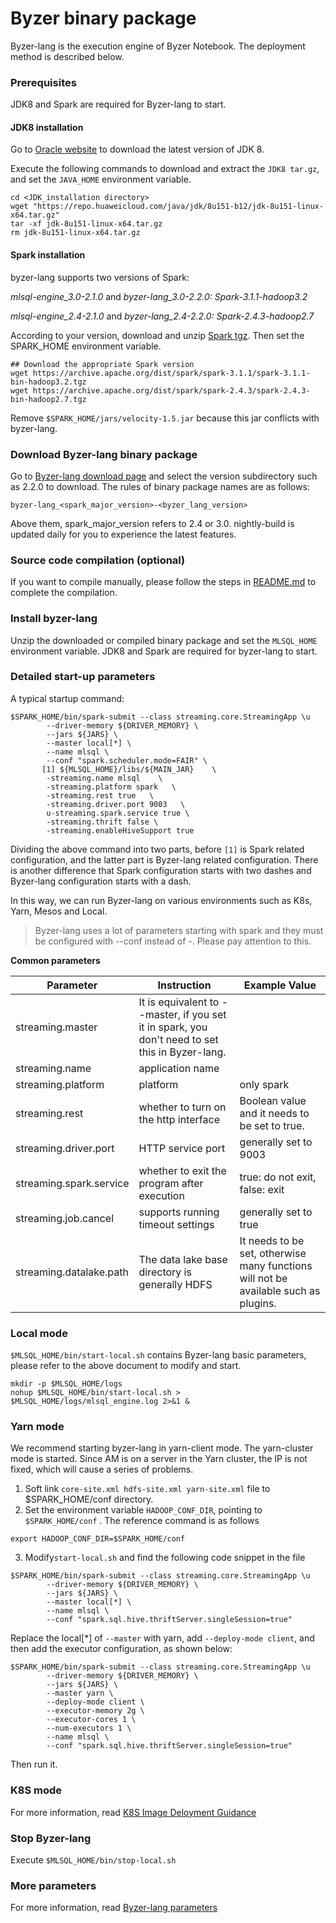 # Byzer binary package

Byzer-lang is the execution engine of Byzer Notebook. The deployment method is described below.

### Prerequisites

JDK8 and Spark are required for Byzer-lang to start.

#### JDK8 installation

Go to [Oracle website](https://www.oracle.com/java/technologies/downloads/#java8) to download the latest version of JDK 8.

Execute the following commands to download and extract the `JDK8 tar.gz`, and set the `JAVA_HOME` environment variable.

```
cd <JDK_installation directory>
wget "https://repo.huaweicloud.com/java/jdk/8u151-b12/jdk-8u151-linux-x64.tar.gz"
tar -xf jdk-8u151-linux-x64.tar.gz
rm jdk-8u151-linux-x64.tar.gz
```

#### Spark installation

byzer-lang supports two versions of Spark:

*mlsql-engine_3.0-2.1.0* and *byzer-lang_3.0-2.2.0: Spark-3.1.1-hadoop3.2*

*mlsql-engine_2.4-2.1.0* and *byzer-lang_2.4-2.2.0: Spark-2.4.3-hadoop2.7*

According to your version, download and unzip [Spark tgz](https://spark.apache.org/downloads.html). Then set the SPARK_HOME environment variable.

```
## Download the appropriate Spark version
wget https://archive.apache.org/dist/spark/spark-3.1.1/spark-3.1.1-bin-hadoop3.2.tgz
wget https://archive.apache.org/dist/spark/spark-2.4.3/spark-2.4.3-bin-hadoop2.7.tgz
```

Remove `$SPARK_HOME/jars/velocity-1.5.jar` because this jar conflicts with byzer-lang.

### Download Byzer-lang binary package

Go to [Byzer-lang download page](https://download.byzer.org/byzer/) and select the version subdirectory such as 2.2.0 to download. The rules of binary package names are as follows:

```
byzer-lang_<spark_major_version>-<byzer_lang_version>    
```
Above them, spark_major_version refers to 2.4 or 3.0. nightly-build is updated daily for you to experience the latest features.

### Source code compilation (optional)

If you want to compile manually, please follow the steps in [README.md](https://github.com/byzer-org/byzer-lang#building-a-distribution) to complete the compilation.

### Install byzer-lang
Unzip the downloaded or compiled binary package and set the `MLSQL_HOME` environment variable. JDK8 and Spark are required for byzer-lang to start.

### Detailed start-up parameters
A typical startup command:
```shell
$SPARK_HOME/bin/spark-submit --class streaming.core.StreamingApp \u
        --driver-memory ${DRIVER_MEMORY} \
        --jars ${JARS} \
        --master local[*] \
        --name mlsql \        
        --conf "spark.scheduler.mode=FAIR" \
       [1] ${MLSQL_HOME}/libs/${MAIN_JAR}    \
        -streaming.name mlsql    \
        -streaming.platform spark   \
        -streaming.rest true   \
        -streaming.driver.port 9003   \
        u-streaming.spark.service true \
        -streaming.thrift false \
        -streaming.enableHiveSupport true
```

Dividing the above command into two parts, before `[1]` is Spark related configuration, and the latter part is Byzer-lang related configuration. There is another difference that Spark configuration starts with two dashes and Byzer-lang configuration starts with a dash.

In this way, we can run Byzer-lang on various environments such as K8s, Yarn, Mesos and Local.
> Byzer-lang uses a lot of parameters starting with spark and they must be configured with --conf instead of -. Please pay attention to this.

**Common parameters**

| Parameter | Instruction | Example Value |
|----|----|-----|
| streaming.master | It is equivalent to --master, if you set it in spark, you don't need to set this in Byzer-lang. |     |
| streaming.name | application name |     |
| streaming.platform | platform | only spark |
| streaming.rest | whether to turn on the http interface | Boolean value and it needs to be set to true. |
| streaming.driver.port | HTTP service port | generally set to 9003 |
| streaming.spark.service | whether to exit the program after execution | true: do not exit, false: exit |
| streaming.job.cancel | supports running timeout settings | generally set to true |
| streaming.datalake.path | The data lake base directory is generally HDFS | It needs to be set, otherwise many functions will not be available such as plugins. |


### Local mode
`$MLSQL_HOME/bin/start-local.sh` contains Byzer-lang basic parameters, please refer to the above document to modify and start.

```shell
mkdir -p $MLSQL_HOME/logs
nohup $MLSQL_HOME/bin/start-local.sh > $MLSQL_HOME/logs/mlsql_engine.log 2>&1 &
```

### Yarn mode

We recommend starting byzer-lang in yarn-client mode. The yarn-cluster mode is started. Since AM is on a server in the Yarn cluster, the IP is not fixed, which will cause a series of problems.

1. Soft link `core-site.xml hdfs-site.xml yarn-site.xml` file to $SPARK_HOME/conf directory.
2. Set the environment variable `HADOOP_CONF_DIR`, pointing to `$SPARK_HOME/conf` . The reference command is as follows
```shell
export HADOOP_CONF_DIR=$SPARK_HOME/conf
```
3. Modify`start-local.sh` and find the following code snippet in the file

```shell
$SPARK_HOME/bin/spark-submit --class streaming.core.StreamingApp \u
        --driver-memory ${DRIVER_MEMORY} \
        --jars ${JARS} \
        --master local[*] \
        --name mlsql \
        --conf "spark.sql.hive.thriftServer.singleSession=true"
```

Replace the local[*] of `--master` with yarn, add `--deploy-mode client`, and then add the executor configuration, as shown below:

```shell
$SPARK_HOME/bin/spark-submit --class streaming.core.StreamingApp \u
        --driver-memory ${DRIVER_MEMORY} \
        --jars ${JARS} \
        --master yarn \
        --deploy-mode client \
        --executor-memory 2g \
        --executor-cores 1 \
        --num-executors 1 \
        --name mlsql \
        --conf "spark.sql.hive.thriftServer.singleSession=true"
```

Then run it.

### K8S mode
For more information, read [K8S Image Deloyment Guidance](/byzer-lang/en-us/installation/containerized_deployment/K8S-deployment.md)

### Stop Byzer-lang
Execute `$MLSQL_HOME/bin/stop-local.sh`

### More parameters
For more information, read [Byzer-lang parameters](/byzer-lang/en-us/installation/byzer-lang-configuration.md)

